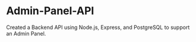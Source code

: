 # Admin-Panel-API
Created a Backend API using Node.js, Express, and PostgreSQL to support an Admin Panel.
